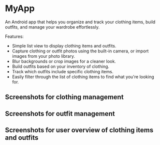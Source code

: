 # MyApp
An Android app that helps you organize and track your clothing items, build outfits, and manage your wardrobe effortlessly.

Features:
- Simple list view to display clothing items and outfits.
- Capture clothing or outfit photos using the built-in camera, or import images from your photo library.
- Blur backgrounds or crop images for a cleaner look.
- Build outfits based on your inventory of clothing.
- Track which outfits include specific clothing items.
- Easily filter through the list of clothing items to find what you're looking for.

## Screenshots for clothing management


## Screenshots for outfit management


## Screenshots for user overview of clothing items and outfits
